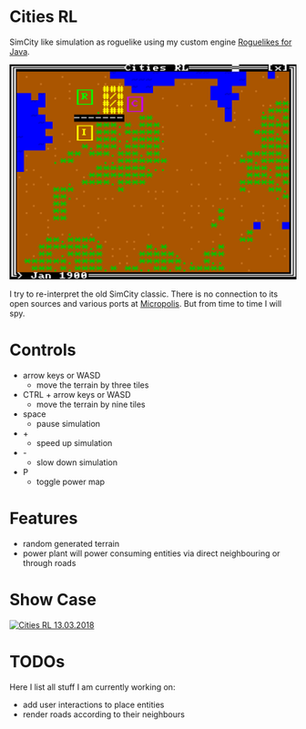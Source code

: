 # Cities RL
SimCity like simulation as roguelike using my custom engine
[Roguelikes for Java](https://github.com/klaushauschild1984/rl4j).

![Cities RL](screenshot.png?raw=true "Cities RL")

I try to re-interpret the old SimCity classic. There is no connection to its open sources and various ports at
[Micropolis](https://github.com/SimHacker/micropolis). But from time to time I will spy.

# Controls
* arrow keys or WASD
  * move the terrain by three tiles
* CTRL + arrow keys or WASD
  * move the terrain by nine tiles
* space
  * pause simulation
* \+
  * speed up simulation
* \-
  * slow down simulation
* P
  * toggle power map

# Features
* random generated terrain
* power plant will power consuming entities via direct neighbouring or through roads

# Show Case
[![Cities RL 13.03.2018](https://i.ytimg.com/vi/HwibDeVT0ro/2.jpg)](https://youtu.be/HwibDeVT0ro)

# TODOs
Here I list all stuff I am currently working on:
* add user interactions to place entities
* render roads according to their neighbours
